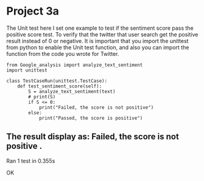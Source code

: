 # Project 3a
The Unit test here I set one example to test if the sentiment score pass the positive score test. To verify that the twitter that user search get the positive result instead of 0 or negative.
It is important that you import the unittest from python to enable the Unit test function, and also you can import the function from the code you wrote for Twitter.
```
from Google_analysis import analyze_text_sentiment
import unittest
```
```
class TestCaseRun(unittest.TestCase):
	def test_sentiment_score(self):
	    S = analyze_text_sentiment(text)
	    # print(S)
	    if S <= 0:
	        print("Failed, the score is not positive")
	    else:
	        print("Passed, the score is positive")
```
The result display as:
Failed, the score is not positive
.
----------------------------------------------------------------------
Ran 1 test in 0.355s

OK

